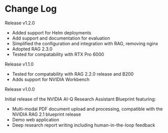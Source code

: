 # Change Log

Release v1.2.0
- Added support for Helm deployments
- Add support and documentation for evaluation
- Simplified the configuration and integration with RAG, removing nginx
- Adopted RAG 2.3.0
- Tested for compatability with RTX Pro 6000

Release v1.1.0 
- Tested for compatability with RAG 2.2.0 release and B200
- Adds support for NVIDIA Workbench

Release v1.0.0

Initial release of the NVIDIA AI-Q Research Assistant Blueprint featuring:
- Multi-modal PDF document upload and processing, compatible with the NVIDIA RAG 2.1 blueprint release
- Demo web application
- Deep research report writing including human-in-the-loop feedback
